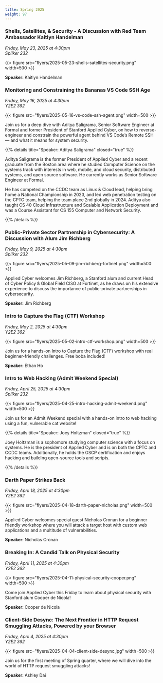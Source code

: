 ```yaml
---
title: Spring 2025
weight: 97
---
```


### Shells, Satellites, & Security - A Discussion with Red Team Ambassador Kaitlyn Handelman

*Friday, May 23, 2025 at 4:30pm* \
*Spilker 232*

{{< figure src="flyers/2025-05-23-shells-satellites-security.png" width=500 >}}

**Speaker**: Kaitlyn Handelman

### Monitoring and Constraining the Bananas VS Code SSH Age

*Friday, May 16, 2025 at 4:30pm* \
*Y2E2 362*

{{< figure src="flyers/2025-05-16-vs-code-ssh-agent.png" width=500 >}}

Join us for a deep dive with Aditya Saligrama, Senior Software Engineer at Formal and former
President of Stanford Applied Cyber, on how to reverse-engineer and constrain the powerful agent
behind VS Code’s Remote SSH — and what it means for system security.

{{% details title="Speaker: Aditya Saligrama" closed="true" %}}

Aditya Saligrama is the former President of Applied Cyber and a recent graduate from the Boston area
where he studied Computer Science on the systems track with interests in web, mobile, and cloud
security, distributed systems, and open source software. He currently works as Senior Software
Engineer at Formal.

He has competed on the CCDC team as Linux & Cloud lead, helping bring home a National Championship
in 2023, and led web penetration testing on the CPTC team, helping the team place 2nd globally in
2024. Aditya also taught CS 40 Cloud Infrastructure and Scalable Application Deployment and was a
Course Assistant for CS 155 Computer and Network Security.

{{% /details %}}

### Public-Private Sector Partnership in Cybersecurity: A Discussion with Alum Jim Richberg

*Friday, May 9, 2025 at 4:30pm* \
*Spilker 232*

{{< figure src="flyers/2025-05-09-jim-richberg-fortinet.png" width=500 >}}

Applied Cyber welcomes Jim Richberg, a Stanford alum and current Head of Cyber Policy & Global Field
CISO at Fortinet, as he draws on his extensive experience to discuss the importance of
public-private partnerships in cybersecurity.

**Speaker**: Jim Richberg

### Intro to Capture the Flag (CTF) Workshop

*Friday, May 2, 2025 at 4:30pm* \
*Y2E2 362*

{{< figure src="flyers/2025-05-02-intro-ctf-workshop.png" width=500 >}}

Join us for a hands-on Intro to Capture the Flag (CTF) workshop with real beginner-friendly challenges. Free boba included!

**Speaker**: Ethan Ho

### Intro to Web Hacking (Admit Weekend Special)

*Friday, April 25, 2025 at 4:30pm* \
*Spilker 232*

{{< figure src="flyers/2025-04-25-intro-hacking-admit-weekend.png" width=500 >}}

Join us for an Admit Weekend special with a hands-on intro to web hacking using a fun, vulnerable cat website!

{{% details title="Speaker: Joey Holtzman" closed="true" %}}

Joey Holtzman is a sophomore studying computer science with a focus on systems. He is the president of Applied Cyber and is on both the CPTC and CCDC teams. Additionally, he holds the OSCP certification and enjoys hacking and building open-source tools and scripts.

{{% /details %}}

### Darth Paper Strikes Back

*Friday, April 18, 2025 at 4:30pm* \
*Y2E2 362*

{{< figure src="flyers/2025-04-18-darth-paper-nicholas.png" width=500 >}}

Applied Cyber welcomes special guest Nicholas Cronan for a beginner friendly workshop where
you will attack a target host with custom web applications and a multitude of vulnerabilities.

**Speaker**: Nicholas Cronan

### Breaking In: A Candid Talk on Physical Security

*Friday, April 11, 2025 at 4:30pm* \
*Y2E2 362*

{{< figure src="flyers/2025-04-11-physical-security-cooper.png" width=500 >}}

Come join Applied Cyber this Friday to learn about physical security with Stanford alum Cooper de Nicola!

**Speaker**: Cooper de Nicola

### Client-Side Desync: The Next Frontier in HTTP Request Smuggling Attacks, Powered by your Browser

*Friday, April 4, 2025 at 4:30pm* \
*Y2E2 362*

{{< figure src="flyers/2025-04-04-client-side-desync.jpg" width=500 >}}

Join us for the first meeting of Spring quarter, where we will dive into the world of HTTP request
smuggling attacks!

**Speaker**: Ashley Dai
